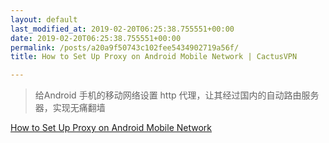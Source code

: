 ```yaml
---
layout: default
last_modified_at: 2019-02-20T06:25:38.755551+00:00
date: 2019-02-20T06:25:38.755551+00:00
permalink: /posts/a20a9f50743c102fee5434902719a56f/
title: How to Set Up Proxy on Android Mobile Network | CactusVPN

---
```


> 给Android 手机的移动网络设置 http 代理，让其经过国内的自动路由服务器，实现无痛翻墙

[How to Set Up Proxy on Android Mobile Network](https://www.cactusvpn.com/tutorials/how-to-set-up-proxy-on-android-mobile-network/)

